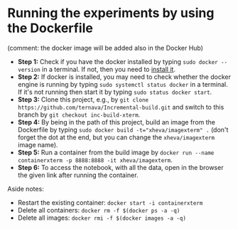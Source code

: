 # Running the experiments by using the Dockerfile

(comment: the docker image will be added also in the Docker Hub)
 
- **Step 1:** Check if you have the docker installed by typing `sudo docker --version` in a terminal. If not, then you need to [install it](https://docs.docker.com/get-docker/).
- **Step 2:** If docker is installed, you may need to check whether the docker engine is running by typing `sudo systemctl status docker` in a terminal. If it's not running then start it by typing `sudo status docker start`. 
- **Step 3:** Clone this project, e.g., by `git clone https://github.com/ternava/Incremental-build.git` and switch to this branch by `git checkout inc-build-xterm`.
- **Step 4:** By being in the path of this project, build an image from the Dockerfile by typing `sudo docker build -t="xheva/imagexterm" .` (don't forget the dot at the end, but you can change the `xheva/imagexterm` image name).
- **Step 5:** Run a container from the build image by `docker run --name containerxterm -p 8888:8888 -it xheva/imagexterm`.
- **Step 6:** To access the notebook, with all the data, open in the browser the given link after running the container.

Aside notes: 
- Restart the existing container: `docker start -i containerxterm`
- Delete all containers: `docker rm -f $(docker ps -a -q)`
- Delete all images: `docker rmi -f $(docker images -a -q)`
